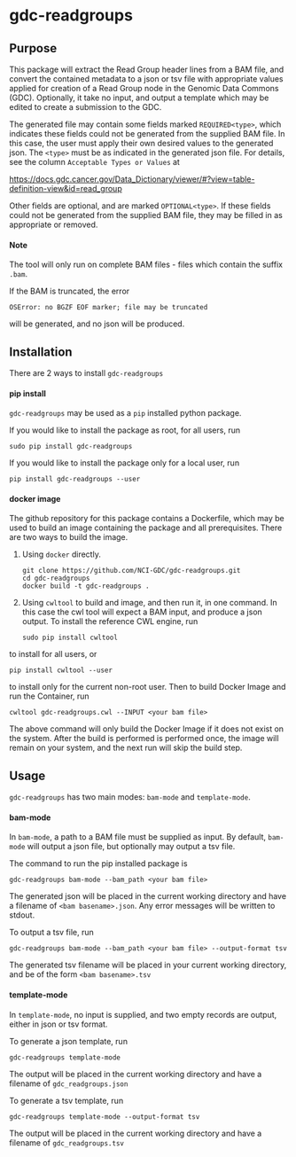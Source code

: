 # gdc-readgroups

## Purpose
This package will extract the Read Group header lines from a BAM file, and convert the contained metadata to a json or tsv file with appropriate values applied for creation of a Read Group node in the Genomic Data Commons (GDC). Optionally, it take no input, and output a template which may be edited to create a submission to the GDC.

The generated file may contain some fields marked `REQUIRED<type>`, which indicates these fields could not be generated from the supplied BAM file. In this case, the user must apply their own desired values to the generated json. The `<type>` must be as indicated in the generated json file. For details, see the column `Acceptable Types or Values` at

https://docs.gdc.cancer.gov/Data_Dictionary/viewer/#?view=table-definition-view&id=read_group

Other fields are optional, and are marked `OPTIONAL<type>`. If these fields could not be generated from the supplied BAM file, they may be filled in as appropriate or removed.

#### Note

The tool will only run on complete BAM files - files which contain the suffix `.bam`.

If the BAM is truncated, the error
```
OSError: no BGZF EOF marker; file may be truncated
```
will be generated, and no json will be produced.


## Installation
There are 2 ways to install `gdc-readgroups`

#### pip install
`gdc-readgroups` may be used as a `pip` installed python package.

If you would like to install the package as root, for all users, run
```
sudo pip install gdc-readgroups
```
If you would like to install the package only for a local user, run
```
pip install gdc-readgroups --user
```

#### docker image
The github repository for this package contains a Dockerfile, which may be used to build an image containing the package and all prerequisites. There are two ways to build the image.

1. Using `docker` directly.
    ```
    git clone https://github.com/NCI-GDC/gdc-readgroups.git
    cd gdc-readgroups
    docker build -t gdc-readgroups .
    ```

1. Using `cwltool` to build and image, and then run it, in one command.
In this case the cwl tool will expect a BAM input, and produce a json output. To install the reference CWL engine, run
    ```
    sudo pip install cwltool
    ```
to install for all users, or
```
pip install cwltool --user
```
to install only for the current non-root user. Then to build Docker Image and run the Container, run
```
cwltool gdc-readgroups.cwl --INPUT <your bam file>
```
The above command will only build the Docker Image if it does not exist on the system. After the build is performed is performed once, the image will remain on your system, and the next run will skip the build step.

## Usage

`gdc-readgroups` has two main modes: `bam-mode` and `template-mode`. 

#### bam-mode

In `bam-mode`, a path to a BAM file must be supplied as input. By default, `bam-mode` will output a json file, but optionally may output a tsv file.

The command to run the pip installed package is
```
gdc-readgroups bam-mode --bam_path <your bam file>
```
The generated json will be placed in the current working directory and have a filename of `<bam basename>.json`.
Any error messages will be written to stdout.

To output a tsv file, run
```
gdc-readgroups bam-mode --bam_path <your bam file> --output-format tsv
```
The generated tsv filename will be placed in your current working directory, and be of the form `<bam basename>.tsv`


#### template-mode

In `template-mode`, no input is supplied, and two empty records are output, either in json or tsv format.

To generate a json template, run
```
gdc-readgroups template-mode
```
The output will be placed in the current working directory and have a filename of `gdc_readgroups.json`

To generate a tsv template, run
```
gdc-readgroups template-mode --output-format tsv
```
The output will be placed in the current working directory and have a filename of `gdc_readgroups.tsv`
